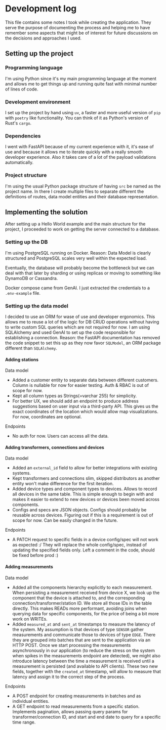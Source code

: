 # Development log

This file contains some notes I took while creating the application. They serve
the purpose of documenting the process and helping me to have remember some
aspects that might be of interest for future discussions on the decisions and
approaches I used.

## Setting up the project

### Programming language

I'm using Python since it's my main programming language at the moment and
allows me to get things up and running quite fast with minimal number of lines
of code.

### Development environment

I set up the project by hand using `uv`, a faster and more useful version of
`pip` with `poetry` like functionality. You can think of it as Python's version
of Rust's `cargo`.

### Dependencies

I went with FastAPI because of my current experience with it, it's ease of use
and because it allows me to iterate quickly with a really smooth developer
experience. Also it takes care of a lot of the payload validations automatically.

### Project structure

I'm using the usual Python package structure of having `src` be named as the
project name. In there I create multiple files to separate different the
definitions of routes, data model entities and their database representation.

## Implementing the solution

After setting up a Hello World example and the main structure for the project,
I proceeded to work on getting the server connected to a database.

### Setting up the DB

I'm using PostgreSQL running on Docker. Reason: Data Model is clearly
structured and PostgreSQL scales very well within the expected load.

Eventually, the database will probably become the bottleneck but we can deal
with that later by sharding or using replicas or moving to something like
DynamoDB or Cassandra.

Docker compose came from GenAI. I just extracted the credentials to a
`.env-example` file.

### Setting up the data model

I decided to use an ORM for wase of use and developer ergonomics. This allows
me to reuse a lot of the logic for DB CRUD operations without having to write
custom SQL queries which are not required for now. I am using SQLAlchemy and
used GenAI to set up the code responsible for establishing a connection.
Reason: the FastAPI documentation has removed the code snippet to set this up
as they now favor `SQLModel`, an ORM package different than `SQLAlchemy`.

#### Adding stations

Data model

- Added a customer entity to separate data between different customers.
Column is nullable for now for easier testing. Auth & RBAC is out of scope for
now.
- Kept all column types as Strings(=varchar 255) for simplicity.
- For better UX, we should add an endpoint to produce address suggestions based
on user input via a third-party API. This gives us the exact coordinates of the
location which would allow map visualizations. For now, coordinates are optional.

Endpoints

- No auth for now. Users can access all the data.

#### Adding transformers, connections and devices

Data model

- Added an `external_id` field to allow for better integrations with existing systems.
- Kept transformers and connections slim, skipped distributors as another
entity won't make difference for the first iteration.
- Added device types and component types to devices. Allows to record all
devices in the same table. This is simple enough to begin with and makes it
easier to extend to new devices or devices been moved across components.
- Configs and specs are JSON objects. Configs should probably be reusable across
devices. Figuring out if this is a requirement is out of scope for now.
Can be easily changed in the future.

Endpoints

- A PATCH request to specific fields in a device config/spec will not work as
expected :/ They will replace the whole config/spec, instead of updating the
specified fields only. Left a comment in the code, should be fixed before prod :)

#### Adding measurements

Data model

- Added all the components hierarchy explicitly to each measurement.
When persisting a measurement received from device X, we look up the component
that the device is attached to, and the corresponding
connection/transformer/station ID. We store all those IDs in the table
directly. This makes READs more performant, avoiding joins when querying data
for specific components, for the price of being a bit more work on WRITEs.
- Added `measured_at` and `sent_at` timestamps to measure the latency of the system.
My assumption is that devices of type `SENSOR` gather measurements and
communicate those to devices of type `EDGE`. There they are grouped into
batches that are sent to the application via an HTTP POST. Once we start
processing the measurements asynchronously in our application (to reduce the
stress on the system when spikes in the measurements endpoint are detected), we
might also introduce latency between the time a measurement is received until a
measurement is persisted (and available to API clients). These two new fields,
together with the `created_at` timestamp, will allow to measure that latency
and assign it to the correct step of the process.

Endpoints

- A POST endpoint for creating measurements in batches and as individual entities.
- A GET endpoint to read measurements from a specific station. Implements
pagination, allows passing query params for transformer/connection ID, and
start and end date to query for a specific time range.

